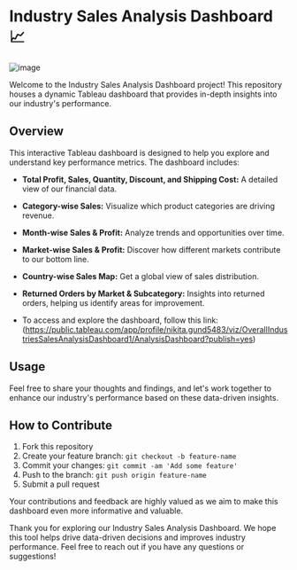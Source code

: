 
# Industry Sales Analysis Dashboard 📈
![image](https://github.com/nikitagund17/Industry-Analysis-Dashboard_Tableau/assets/114844482/66eff192-745f-47c9-b5b4-007466b14c5e)


Welcome to the Industry Sales Analysis Dashboard project! This repository houses a dynamic Tableau dashboard that provides in-depth insights into our industry's performance.

## Overview

This interactive Tableau dashboard is designed to help you explore and understand key performance metrics. The dashboard includes:

- **Total Profit, Sales, Quantity, Discount, and Shipping Cost:** A detailed view of our financial data.

- **Category-wise Sales:** Visualize which product categories are driving revenue.

- **Month-wise Sales & Profit:** Analyze trends and opportunities over time.

- **Market-wise Sales & Profit:** Discover how different markets contribute to our bottom line.

- **Country-wise Sales Map:** Get a global view of sales distribution.

- **Returned Orders by Market & Subcategory:** Insights into returned orders, helping us identify areas for improvement.

- To access and explore the dashboard, follow this link:
(https://public.tableau.com/app/profile/nikita.gund5483/viz/OverallIndustriesSalesAnalysisDashboard1/AnalysisDashboard?publish=yes)
## Usage

Feel free to share your thoughts and findings, and let's work together to enhance our industry's performance based on these data-driven insights.

## How to Contribute

1. Fork this repository
2. Create your feature branch: `git checkout -b feature-name`
3. Commit your changes: `git commit -am 'Add some feature'`
4. Push to the branch: `git push origin feature-name`
5. Submit a pull request

Your contributions and feedback are highly valued as we aim to make this dashboard even more informative and valuable.


Thank you for exploring our Industry Sales Analysis Dashboard. We hope this tool helps drive data-driven decisions and improves industry performance. Feel free to reach out if you have any questions or suggestions!


